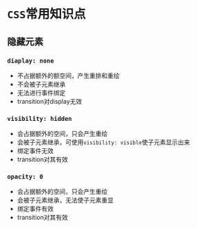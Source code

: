 # `CSS`常用知识点

## 隐藏元素

### `diaplay: none`

* 不占据额外的额空间，产生重排和重绘
* 不会被子元素继承
* 无法进行事件绑定
* transition对display无效

### `visibility: hidden`

* 会占据额外的空间，只会产生重绘
* 会被子元素继承，可使用`visibility: visible`使子元素显示出来
* 绑定事件无效
* transition对其有效

### `opacity: 0`

* 会占据额外的空间，只会产生重绘
* 会被子元素继承，无法使子元素重显
* 绑定事件有效
* transition对其有效